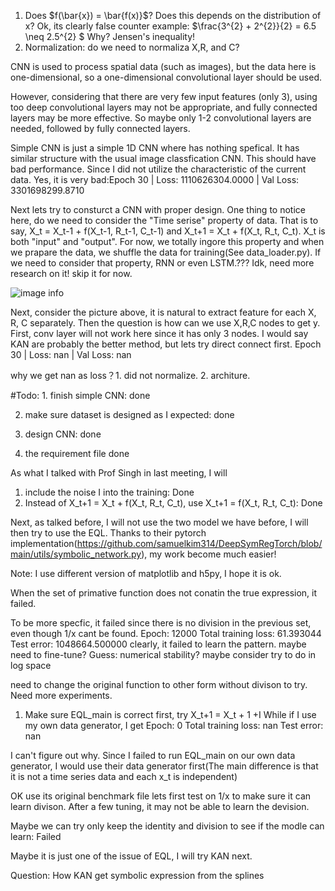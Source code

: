 1. Does $f(\bar{x}) = \bar{f(x)}$? Does this depends on the distribution of x?
   Ok, its clearly false counter example: $\frac{3^{2} + 2^{2}}{2} = 6.5 \neq 2.5^{2} $ Why? Jensen's inequality!
2. Normalization: do we need to normaliza X,R, and C?

CNN is used to process spatial data (such as images), but the data here is one-dimensional, so a one-dimensional convolutional layer should be used.

However, considering that there are very few input features (only 3), using too deep convolutional layers may not be appropriate, and fully connected layers may be more effective. So maybe only 1-2 convolutional layers are needed, followed by fully connected layers.

Simple CNN is just a simple 1D CNN where has nothing spefical. It has similar structure with the usual image classfication CNN. This should have bad performance. Since I did not utilize the characteristic of the current data.
Yes, it is very bad:Epoch 30 | Loss: 1110626304.0000 | Val Loss: 3301698299.8710


Next lets try to consturct a CNN with proper design. One thing to notice here, do we need to consider the "Time serise"
property of data. That is to say, X_t = X_t-1 + f(X_t-1, R_t-1, C_t-1) and X_t+1 = X_t + f(X_t, R_t, C_t). X_t is both "input" and "output". For now, we totally ingore this property and when we prapare the data, we shuffle the data for training(See data_loader.py). If we need to consider that property, RNN or even LSTM.??? Idk, need more research on it! skip it for now.


![image info](CNNstructureguess.jpg)


Next, consider the picture above, it is natural to extract feature for each X, R, C separately. Then the question is how can we use X,R,C nodes to get y. First, conv layer will not work here since it has only 3 nodes. I would say KAN are probably the better method, but lets try direct connect first.
Epoch 30 | Loss: nan | Val Loss: nan 


why we get nan as loss？1. did not normalize. 2. architure.

#Todo: 1. finish  simple CNN: done

2. make sure dataset is designed as I expected: done

3. design CNN: done

4. the requirement file done


As what I talked with Prof Singh in last meeting, I will 
1. include the noise I into the training: Done
2. Instead of X_t+1 = X_t + f(X_t, R_t, C_t), use X_t+1 = f(X_t, R_t, C_t): Done

Next, as talked before, I will not use the two model we have before, I will then try to use the EQL.
Thanks to their pytorch implementation(https://github.com/samuelkim314/DeepSymRegTorch/blob/main/utils/symbolic_network.py), my work become much easier!

Note: I use different version of matplotlib and h5py, I hope it is ok.

When the set of primative function does not conatin the true expression, it failed.

To be more specfic, it failed since there is no division in the previous set, even though 1/x cant be found.
Epoch: 12000    Total training loss: 61.393044  Test error: 1048664.500000 
clearly, it failed to learn the pattern. maybe need to fine-tune?
Guess: numerical stability? maybe consider try to do in log space

need to change the original function to other form without divison to try. 
Need more experiments.

1. Make sure EQL_main is correct first, try X_t+1 = X_t + 1 +I 
While if I use my own data generator, I get Epoch: 0        Total training loss: nan        Test error: nan

I can't figure out why.
Since I failed to run EQL_main on our own data generator, I would use their data generator first(The main difference is that it is not a time series data and each x_t is independent)

OK use its original benchmark file lets first test on 1/x to make sure it can learn divison. After a few tuning, it may not be able to learn the devision.

Maybe we can try only keep the identity and division to see if the modle can learn: Failed

Maybe it is just one of the issue of EQL, I will try KAN next.

Question: How KAN get symbolic expression from the splines